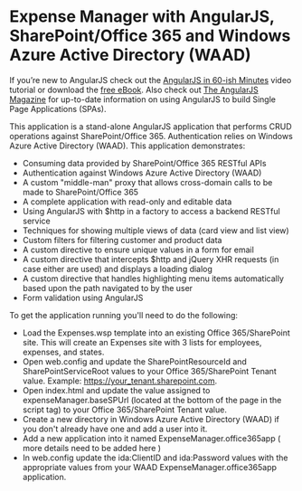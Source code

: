 ﻿Expense Manager with AngularJS, SharePoint/Office 365 and Windows Azure Active Directory (WAAD)
===============

If you’re new to AngularJS check out the [AngularJS in 60-ish Minutes](http://weblogs.asp.net/dwahlin/video-tutorial-angularjs-fundamentals-in-60-ish-minutes) video tutorial or download the [free eBook](http://weblogs.asp.net/dwahlin/angularjs-in-60-ish-minutes-the-ebook). Also check out [The AngularJS Magazine](http://flip.it/bdyUX) for up-to-date information on using AngularJS to build Single Page Applications (SPAs).

This application is a stand-alone AngularJS application that performs CRUD operations against SharePoint/Office 365. Authentication relies on Windows Azure Active Directory (WAAD).
This application demonstrates:

* Consuming data provided by SharePoint/Office 365 RESTful APIs
* Authentication against Windows Azure Active Directory (WAAD)
* A custom "middle-man" proxy that allows cross-domain calls to be made to SharePoint/Office 365
* A complete application with read-only and editable data
* Using AngularJS with $http in a factory to access a backend RESTful service
* Techniques for showing multiple views of data (card view and list view)
* Custom filters for filtering customer and product data
* A custom directive to ensure unique values in a form for email 
* A custom directive that intercepts $http and jQuery XHR requests (in case either are used) and displays a loading dialog
* A custom directive that handles highlighting menu items automatically based upon the path navigated to by the user
* Form validation using AngularJS

To get the application running you'll need to do the following:

* Load the Expenses.wsp template into an existing Office 365/SharePoint site. This will create an Expenses site with 3 lists for employees, expenses, and states.
* Open web.config and update the SharePointResourceId and SharePointServiceRoot values to your Office 365/SharePoint Tenant value. Example: https://your_tenant.sharepoint.com.
* Open index.html and update the value assigned to expenseManager.baseSPUrl (located at the bottom of the page in the script tag) to your Office 365/SharePoint Tenant value.
* Create a new directory in Windows Azure Active Directory (WAAD) if you don't already have one and add a user into it.
* Add a new application into it named ExpenseManager.office365app ( more details need to be added here )
* In web.config update the ida:ClientID and ida:Password values with the appropriate values from your WAAD ExpenseManager.office365app application.
